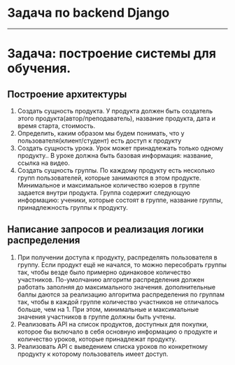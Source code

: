 # Задача по backend Django
____
# Задача: построение системы для обучения.
## Построение архитектуры
1.	Создать сущность продукта. У продукта должен быть создатель этого продукта(автор/преподаватель), название продукта, дата и время старта, стоимость.
2.	Определить, каким образом мы будем понимать, что у пользователя(клиент/студент) есть доступ к продукту
3.	Создать сущность урока. Урок может принадлежать только одному продукту.. В уроке должна быть базовая информация: название, ссылка на видео.
4.	Создать сущность группы. По каждому продукту есть несколько групп пользователей, которые занимаются в этом продукте. Минимальное и максимальное количество юзеров в группе задается внутри продукта. Группа содержит следующую информацию: ученики, которые состоят в группе, название группы, принадлежность группы к продукту.
## Написание запросов и реализация логики распределения
1.	При получении доступа к продукту, распределять пользователя в группу. Если продукт ещё не начался, то можно пересобрать группы так, чтобы везде было примерно одинаковое количество участников.
По-умолчанию алгоритм распределения должен работать заполняя до максимального значения.
дополнительные баллы даются за реализацию алгоритма распределения по группам так, чтобы в каждой группе количество участников не отличалось больше, чем на 1. При этом, минимальные и максимальные значения участников в группе должны быть учтены.
2.	Реализовать API на список продуктов, доступных для покупки, которое бы включало в себя основную информацию о продукте и количество уроков, которые принадлежат продукту.
3.	Реализовать API с выведением списка уроков по конкретному продукту к которому пользователь имеет доступ.
